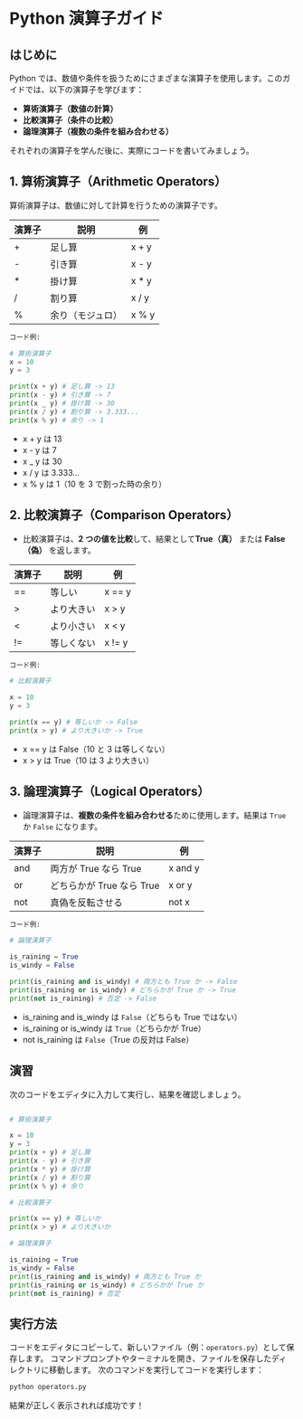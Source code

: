 # Python 演算子ガイド

## はじめに

Python では、数値や条件を扱うためにさまざまな演算子を使用します。このガイドでは、以下の演算子を学びます：

- **算術演算子（数値の計算）**
- **比較演算子（条件の比較）**
- **論理演算子（複数の条件を組み合わせる）**

それぞれの演算子を学んだ後に、実際にコードを書いてみましょう。

## 1. 算術演算子（Arithmetic Operators）

算術演算子は、数値に対して計算を行うための演算子です。

| 演算子 | 説明             | 例     |
| ------ | ---------------- | ------ |
| +      | 足し算           | x + y  |
| -      | 引き算           | x - y  |
| \*     | 掛け算           | x \* y |
| /      | 割り算           | x / y  |
| %      | 余り（モジュロ） | x % y  |

```python
コード例:

# 算術演算子
x = 10
y = 3

print(x + y) # 足し算 -> 13
print(x - y) # 引き算 -> 7
print(x _ y) # 掛け算 -> 30
print(x / y) # 割り算 -> 3.333...
print(x % y) # 余り -> 1
```

- x + y は 13
- x - y は 7
- x \_ y は 30
- x / y は 3.333...
- x % y は 1（10 を 3 で割った時の余り）

## 2. 比較演算子（Comparison Operators）

- 比較演算子は、**2 つの値を比較**して、結果として**True（真）** または **False（偽）** を返します。

| 演算子 | 説明       | 例     |
| ------ | ---------- | ------ |
| ==     | 等しい     | x == y |
| >      | より大きい | x > y  |
| <      | より小さい | x < y  |
| !=     | 等しくない | x != y |

```python
コード例:

# 比較演算子

x = 10
y = 3

print(x == y) # 等しいか -> False
print(x > y) # より大きいか -> True
```

- x == y は False（10 と 3 は等しくない）
- x > y は True（10 は 3 より大きい）

## 3. 論理演算子（Logical Operators）

- 論理演算子は、**複数の条件を組み合わせる**ために使用します。結果は `True` か `False` になります。

| 演算子 | 説明                      | 例      |
| ------ | ------------------------- | ------- |
| and    | 両方が True なら True     | x and y |
| or     | どちらかが True なら True | x or y  |
| not    | 真偽を反転させる          | not x   |

```python
コード例:

# 論理演算子

is_raining = True
is_windy = False

print(is_raining and is_windy) # 両方とも True か -> False
print(is_raining or is_windy) # どちらかが True か -> True
print(not is_raining) # 否定 -> False
```

- is_raining and is_windy は `False`（どちらも True ではない）
- is_raining or is_windy は `True`（どちらかが True）
- not is_raining は `False`（True の反対は False）

## 演習

次のコードをエディタに入力して実行し、結果を確認しましょう。

```python

# 算術演算子

x = 10
y = 3
print(x + y) # 足し算
print(x - y) # 引き算
print(x * y) # 掛け算
print(x / y) # 割り算
print(x % y) # 余り

# 比較演算子

print(x == y) # 等しいか
print(x > y) # より大きいか

# 論理演算子

is_raining = True
is_windy = False
print(is_raining and is_windy) # 両方とも True か
print(is_raining or is_windy) # どちらかが True か
print(not is_raining) # 否定
```

## 実行方法

コードをエディタにコピーして、新しいファイル（例：`operators.py`）として保存します。
コマンドプロンプトやターミナルを開き、ファイルを保存したディレクトリに移動します。
次のコマンドを実行してコードを実行します：

```bash
python operators.py
```

結果が正しく表示されれば成功です！
